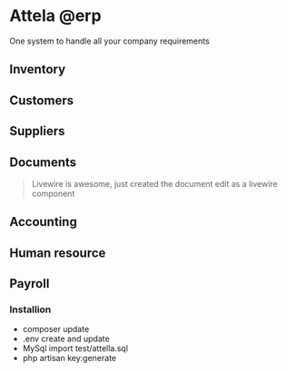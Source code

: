 #  Attela @erp

One system to handle all your company requirements

## Inventory

## Customers

## Suppliers

## Documents
> Livewire is awesome, just created the document edit as a livewire component
## Accounting

## Human resource

## Payroll

### Installion
* composer update
* .env create and update
* MySql import test/attella.sql
* php artisan key:generate
